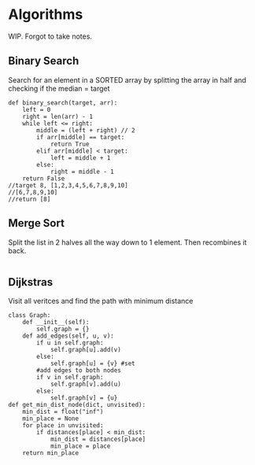 # Algorithms

WIP. Forgot to take notes.

## Binary Search

Search for an element in a SORTED array by splitting the array in half and checking if the median = target

```
def binary_search(target, arr):
    left = 0
    right = len(arr) - 1
    while left <= right:
        middle = (left + right) // 2
        if arr[middle] == target:
            return True
        elif arr[middle] < target:
            left = middle + 1
        else:
            right = middle - 1
    return False
//target 8, [1,2,3,4,5,6,7,8,9,10]
//[6,7,8,9,10]
//return [8]
```

## Merge Sort

Split the list in 2 halves all the way down to 1 element. Then recombines it back.

```

```

## Dijkstras

Visit all veritces and find the path with minimum distance

```
class Graph:
	def __init__(self):
		self.graph = {}
	def add_edges(self, u, v):
		if u in self.graph:
			self.graph[u].add(v)
		else:
			self.graph[u] = {v} #set
		#add edges to both nodes
		if v in self.graph:
			self.graph[v].add(u)
		else:
			self.graph[v] = {u}
def get_min_dist_node(dict, unvisited):
	min_dist = float("inf")
    min_place = None
    for place in unvisited:
        if distances[place] < min_dist:
            min_dist = distances[place]
            min_place = place
    return min_place
```
